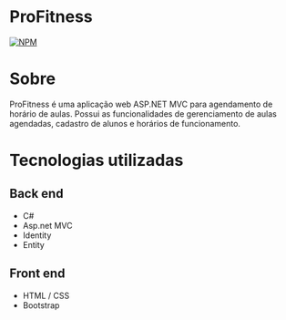 # ProFitness 
[![NPM](https://img.shields.io/npm/l/c#)](https://github.com/d4ngomes/ProFit/blob/master/LICENSE) 

# Sobre
ProFitness é uma aplicação web ASP.NET MVC para agendamento de horário de aulas. Possui as funcionalidades de gerenciamento de aulas agendadas, cadastro de alunos e horários de funcionamento.

# Tecnologias utilizadas
## Back end
- C#
- Asp.net MVC
- Identity
- Entity

## Front end
- HTML / CSS
- Bootstrap


